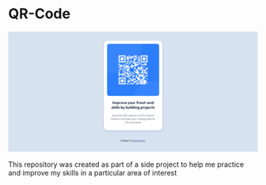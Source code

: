 # QR-Code

![](/-%20QR%20code%20component%20-.png)

This repository was created as part of a side project to help me practice and improve my skills in a particular area of interest
